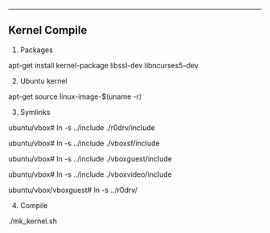 --------------
Kernel Compile
--------------

1. Packages

 apt-get install kernel-package libssl-dev libncurses5-dev

2. Ubuntu kernel

  apt-get source linux-image-$(uname -r)

3. Symlinks

  ubuntu/vbox# ln -s ../include ./r0drv/include

  ubuntu/vbox# ln -s ../include ./vboxsf/include

  ubuntu/vbox# ln -s ../include ./vboxguest/include

  ubuntu/vbox# ln -s ../include ./vboxvideo/include

  ubuntu/vbox/vboxguest# ln -s ../r0drv/

4. Compile

  ./mk_kernel.sh
